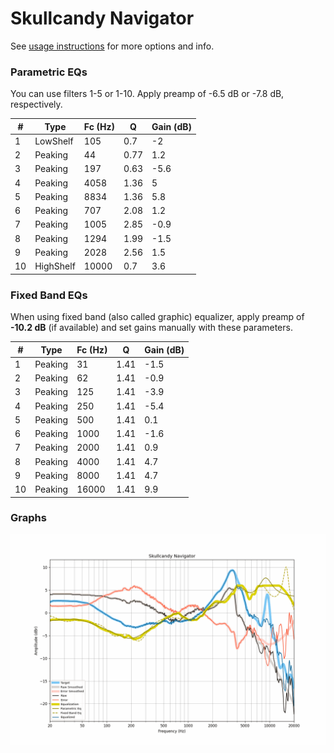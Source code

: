 # Skullcandy Navigator
See [usage instructions](https://github.com/jaakkopasanen/AutoEq#usage) for more options and info.

### Parametric EQs
You can use filters 1-5 or 1-10. Apply preamp of -6.5 dB or -7.8 dB, respectively.

|   # | Type      |   Fc (Hz) |    Q |   Gain (dB) |
|-----|-----------|-----------|------|-------------|
|   1 | LowShelf  |       105 | 0.7  |        -2   |
|   2 | Peaking   |        44 | 0.77 |         1.2 |
|   3 | Peaking   |       197 | 0.63 |        -5.6 |
|   4 | Peaking   |      4058 | 1.36 |         5   |
|   5 | Peaking   |      8834 | 1.36 |         5.8 |
|   6 | Peaking   |       707 | 2.08 |         1.2 |
|   7 | Peaking   |      1005 | 2.85 |        -0.9 |
|   8 | Peaking   |      1294 | 1.99 |        -1.5 |
|   9 | Peaking   |      2028 | 2.56 |         1.5 |
|  10 | HighShelf |     10000 | 0.7  |         3.6 |

### Fixed Band EQs
When using fixed band (also called graphic) equalizer, apply preamp of **-10.2 dB** (if available) and set gains manually with these parameters.

|   # | Type    |   Fc (Hz) |    Q |   Gain (dB) |
|-----|---------|-----------|------|-------------|
|   1 | Peaking |        31 | 1.41 |        -1.5 |
|   2 | Peaking |        62 | 1.41 |        -0.9 |
|   3 | Peaking |       125 | 1.41 |        -3.9 |
|   4 | Peaking |       250 | 1.41 |        -5.4 |
|   5 | Peaking |       500 | 1.41 |         0.1 |
|   6 | Peaking |      1000 | 1.41 |        -1.6 |
|   7 | Peaking |      2000 | 1.41 |         0.9 |
|   8 | Peaking |      4000 | 1.41 |         4.7 |
|   9 | Peaking |      8000 | 1.41 |         4.7 |
|  10 | Peaking |     16000 | 1.41 |         9.9 |

### Graphs
![](./Skullcandy%20Navigator.png)
